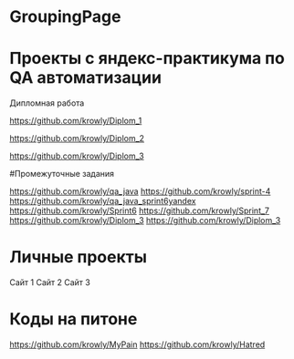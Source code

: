 # GroupingPage

# Проекты с яндекс-практикума по QA автоматизации

Дипломная работа

https://github.com/krowly/Diplom_1

https://github.com/krowly/Diplom_2

https://github.com/krowly/Diplom_3


#Промежуточные задания

https://github.com/krowly/qa_java
https://github.com/krowly/sprint-4
https://github.com/krowly/qa_java_sprint6yandex
https://github.com/krowly/Sprint6
https://github.com/krowly/Sprint_7
https://github.com/krowly/Diplom_3
https://github.com/krowly/Diplom_3

# Личные проекты

Сайт 1
Сайт 2
Сайт 3

# Коды на питоне

https://github.com/krowly/MyPain
https://github.com/krowly/Hatred
